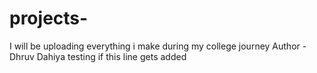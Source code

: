 # projects-
I will be uploading everything i make during my college journey 
Author - Dhruv Dahiya 
testing if this line gets added
